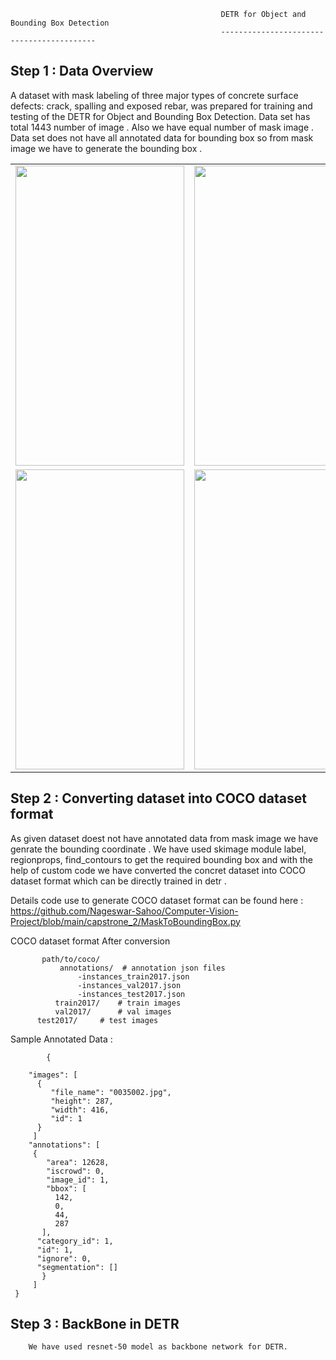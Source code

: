 


                                                   DETR for Object and Bounding Box Detection
                                                   ------------------------------------------
                                                   
Step 1 : Data Overview
-----------------------------------------------
A dataset with mask labeling of three major types of concrete surface defects: crack, spalling and exposed rebar, was prepared for training and testing of the DETR for
Object and Bounding Box Detection. Data set has total 1443 number of image . Also we have equal number of mask image . Data set does not have all annotated data for bounding box so from mask image we have to generate the bounding box . 

<table>
  <tr>
    <td><img src=https://user-images.githubusercontent.com/70502759/159024634-e2c0204f-3815-4413-a238-94d4171d148a.jpg width=270 height=480></td>
    <td><img src=https://user-images.githubusercontent.com/70502759/159024661-bdd03980-6360-426a-9e77-fc23c3a3fb30.jpg width=270 height=480></td>
     <td><img src=https://user-images.githubusercontent.com/70502759/159024692-63623fb6-bd02-428b-a81e-a4c4ac1a827b.jpg width=270 height=480></td>
  </tr>  
   <tr>
    <td><img src=https://user-images.githubusercontent.com/70502759/159025947-5f66ba21-6d49-4f6b-a273-163dbc0815a1.jpg width=270 height=480></td>
    <td><img src=https://user-images.githubusercontent.com/70502759/159025974-d3356910-3429-4a4b-bb4c-42a79861c341.jpg width=270 height=480></td>
     <td><img src=https://user-images.githubusercontent.com/70502759/159025994-5df73f50-492b-42be-811a-53f1bf6cec28.jpg width=270 height=480></td>
  </tr>
 </table>






Step 2 : Converting dataset into COCO dataset format 
-----------------------------------------------------
As given dataset doest not have annotated data from mask image we have genrate the bounding coordinate .
We have used skimage module label, regionprops, find_contours to get the required bounding box and 
with the help of custom code we have converted the concret dataset into COCO dataset format which can be directly trained in detr . 

Details code use to generate COCO dataset format  can be found here : https://github.com/Nageswar-Sahoo/Computer-Vision-Project/blob/main/capstrone_2/MaskToBoundingBox.py 

COCO dataset format After conversion 

           path/to/coco/
               annotations/  # annotation json files
                   -instances_train2017.json
                   -instances_val2017.json
                   -instances_test2017.json      
              train2017/    # train images
              val2017/      # val images
	      test2017/     # test images
  
  Sample Annotated Data : 
  
  
            {
            
        "images": [ 
          {
             "file_name": "0035002.jpg",
             "height": 287,
             "width": 416,
             "id": 1
          }
	     ]
	    "annotations": [
         {
            "area": 12628,
            "iscrowd": 0,
            "image_id": 1,
            "bbox": [
              142,
              0,
              44,
              287
           ],
          "category_id": 1,
          "id": 1,
          "ignore": 0,
          "segmentation": []
	       }
	     ] 
     }	



Step 3 : BackBone in DETR 
-------------------------
        We have used resnet-50 model as backbone network for DETR.
   









                                                  
